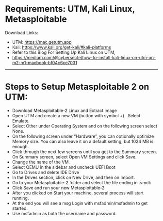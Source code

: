 # Requirements: UTM, Kali Linux, Metasploitable

Download Links:
- UTM: https://mac.getutm.app
- Kali: https://www.kali.org/get-kali/#kali-platforms
- Refer to this Blog For Setting Up Kali Linux on UTM, 
- https://medium.com/@cybersecfe/how-to-install-kali-linux-on-utm-on-m2-m1-macbook-bf04c6ce7031

---
# Steps to Setup Metasploitable 2 on UTM:

- Download Metasploitable-2 Linux and Extract image
- Open UTM and create a new VM (button with symbol +) . Select Emulate.
- Select Other under Operating System and on the following screen select None.
- On the following screen under “Hardware”, you can optionally optimize Memory size. You can also leave it on a default setting, but 1024 MB is enough.
- Click through the next few screens until you get to the Summary screen. On Summary screen, select Open VM Settings and click Save.
- Change the name of the VM.
- Select QEMU in the sidebar and uncheck UEFI Boot
- Go to Drives and delete IDE Drive
- In the Drives section, click on New Drive, and then on Import.
- Go to your Metasploitable-2 folder and select the file ending in .vmdk
- Click Save and run your new Metasploitable-2
- After you clicked on Start your machine, several process will start running.
- At the end you will see a msg Login with msfadmin/msfadmin to get started.
- Use msfadmin as both the username and password.
